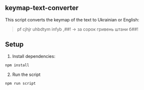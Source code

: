 ## keymap-text-converter

This script converts the keymap of the text to Ukrainian or English:
> pf cjhjr uhbdtym infyb ,##! -> за сорок гривень штани б##!

## Setup

1. Install dependencies:
```bash
npm install
```

2. Run the script
```bash
npm run script
```

